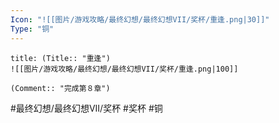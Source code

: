 ```yaml
---
Icon: "![[图片/游戏攻略/最终幻想/最终幻想VII/奖杯/重逢.png|30]]"
Type: "铜"
---
```

```ad-common-bronze-trophy
title: (Title:: "重逢")
![[图片/游戏攻略/最终幻想/最终幻想VII/奖杯/重逢.png|100]]

(Comment:: "完成第８章")
```

#最终幻想/最终幻想VII/奖杯 #奖杯 #铜
